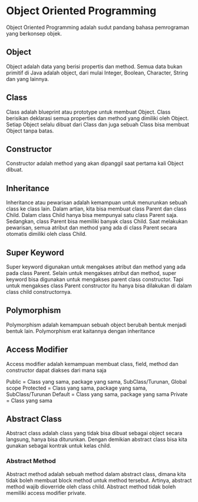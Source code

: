 # Object Oriented Programming
Object Oriented Programming adalah sudut pandang bahasa pemrograman yang berkonsep objek.

## Object
Object adalah data yang berisi propertis dan method. 
Semua data bukan primitif di Java adalah object, dari mulai Integer, Boolean, Character, String dan yang lainnya.

## Class
Class adalah blueprint atau prototype untuk membuat Object.
Class berisikan deklarasi semua properties dan method yang dimiliki oleh Object.
Setiap Object selalu dibuat dari Class dan juga sebuah Class bisa membuat Object tanpa batas.

## Constructor
Constructor adalah method yang akan dipanggil saat pertama kali Object dibuat.

## Inheritance
Inheritance atau pewarisan adalah kemampuan untuk menurunkan sebuah class ke class lain.
Dalam artian, kita bisa membuat class Parent dan class Child.
Dalam class Child hanya bisa mempunyai satu class Parent saja. Sedangkan, class Parent bisa memiliki banyak class Child. 
Saat melakukan pewarisan, semua atribut dan method yang ada di class Parent secara otomatis dimiliki oleh class Child.

## Super Keyword
Super keyword digunakan untuk mengakses atribut dan method yang ada pada class Parent.
Selain untuk mengakses atribut dan method, super keyword bisa digunakan untuk mengakses parent class constructor. Tapi untuk mengakses class Parent constructor itu hanya bisa dilakukan di dalam class child constructornya. 

## Polymorphism
Polymorphism adalah kemampuan sebuah object berubah bentuk menjadi bentuk lain.
Polymorphism erat kaitannya dengan inheritance

## Access Modifier
Access modifier adalah kemampuan membuat class, field, method dan constructor dapat diakses dari mana saja

Public = Class yang sama, package yang sama, SubClass/Turunan, Global scope
Protected = Class yang sama, package yang sama, SubClass/Turunan
Default = Class yang sama, package yang sama
Private = Class yang sama

## Abstract Class
Abstract class adalah class yang tidak bisa dibuat sebagai object secara langsung, hanya bisa diturunkan.
Dengan demikian abstract class bisa kita gunakan sebagai kontrak untuk kelas child.

### Abstract Method
Abstract method adalah sebuah method dalam abstract class, dimana kita tidak boleh membuat block method untuk method tersebut.
Artinya, abstract method wajib dioverride oleh class child.
Abstract method tidak boleh memiliki access modifier private.